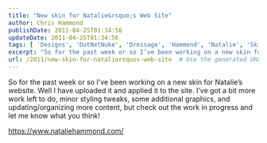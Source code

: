 ```yaml
---
title: "New skin for Natalie&rsquo;s Web Site"
author: Chris Hammond
publishDate: 2011-04-25T01:34:56
updateDate: 2011-04-25T01:34:56
tags: [ 'Designs', 'DotNetNuke', 'Dressage', 'Hammond', 'Natalie', 'Skin', 'Skins', 'Themes' ]
excerpt: "So for the past week or so I’ve been working on a new skin for Natalie’s website. Well I have uploaded it and applied it to the site. I’ve got a bit more work left to do, minor styling tweaks, some additional graphics, and updating/organizing more content, but check out the work in progress and let me know what you think!  https://www.nataliehammond.com/"
url: /2011/new-skin-for-nataliersquos-web-site  # Use the generated URL with year
---
```

<p>So for the past week or so I’ve been working on a new skin for Natalie’s website. Well I have uploaded it and applied it to the site. I’ve got a bit more work left to do, minor styling tweaks, some additional graphics, and updating/organizing more content, but check out the work in progress and let me know what you think!</p>  <p><a href="https://www.nataliehammond.com/">https://www.nataliehammond.com/</a></p>
